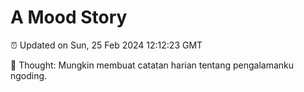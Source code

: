 # A Mood Story

⏰ Updated on Sun, 25 Feb 2024 12:12:23 GMT

💭 Thought: Mungkin membuat catatan harian tentang pengalamanku ngoding.

